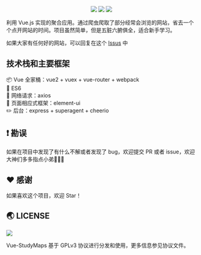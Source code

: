 <p align="center">
<img src="https://img.shields.io/badge/Language-%20JavaScript%20-f9e229.svg">
<a href="https://github.com/vuejs/vue"><img src="https://img.shields.io/badge/Framework-Vue.js%20-0eb984.svg"></a>
<a href="https://github.com/halfrost/vue-objccn/blob/master/LICENSE"><img src="https://img.shields.io/badge/license-GPL-blue.svg"></a>
</p>

利用 Vue.js 实现的聚合应用。通过爬虫爬取了部分经常会浏览的网站，省去一个个点开网站的时间。项目虽然简单，但是五脏六腑俱全，适合新手学习。

如果大家有任何好的网站，可以回复在这个 [Issus](https://github.com/KieSun/vue-studyMaps/issues/1) 中


## 技术栈和主要框架

📦 Vue 全家桶：vue2 + vuex + vue-router + webpack  
📌 ES6     
📡 网络请求：axios  
🎈 页面相应式框架：element-ui  
✏️ 后台：express + superagent + cheerio  


## ❗️ 勘误

如果在项目中发现了有什么不解或者发现了 bug，欢迎提交 PR 或者 issue，欢迎大神们多多指点小弟🙏🙏🙏

## ♥️ 感谢

如果喜欢这个项目，欢迎 Star！

## 🌏 LICENSE

![](https://www.gnu.org/graphics/gplv3-127x51.png)

Vue-StudyMaps 基于 GPLv3 协议进行分发和使用，更多信息参见协议文件。
